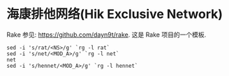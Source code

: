 # 海康排他网络(Hik Exclusive Network)

Rake 参见: https://github.com/dayn9t/rake.
这是 Rake 项目的一个模板.
```
sed -i 's/rat/<NS>/g' `rg -l rat`
sed -i 's/net/<MOD_A>/g' `rg -l net`
net
sed -i 's/hennet/<MOD_A>/g' `rg -l hennet`

```
